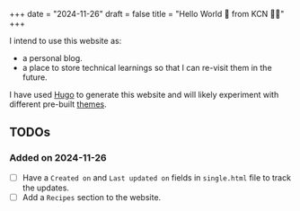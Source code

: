 +++
date = "2024-11-26"
draft = false
title = "Hello World 👋 from KCN 👨‍💻"
+++

I intend to use this website as:

- a personal blog.
- a place to store technical learnings so that I can re-visit them in the future.

I have used [Hugo](https://gohugo.io) to generate this website and will likely experiment with different pre-built [themes](https://themes.gohugo.io/).

## TODOs

### Added on 2024-11-26

- [ ] Have a `Created on` and `Last updated on` fields in `single.html` file to track the updates.
- [ ] Add a `Recipes` section to the website.
